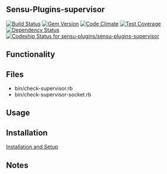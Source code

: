 ## Sensu-Plugins-supervisor

[![Build Status](https://travis-ci.org/sensu-plugins/sensu-plugins-supervisor.svg?branch=master)](https://travis-ci.org/sensu-plugins/sensu-plugins-supervisor)
[![Gem Version](https://badge.fury.io/rb/sensu-plugins-supervisor.svg)](http://badge.fury.io/rb/sensu-plugins-supervisor)
[![Code Climate](https://codeclimate.com/github/sensu-plugins/sensu-plugins-supervisor/badges/gpa.svg)](https://codeclimate.com/github/sensu-plugins/sensu-plugins-supervisor)
[![Test Coverage](https://codeclimate.com/github/sensu-plugins/sensu-plugins-supervisor/badges/coverage.svg)](https://codeclimate.com/github/sensu-plugins/sensu-plugins-supervisor)
[![Dependency Status](https://gemnasium.com/sensu-plugins/sensu-plugins-supervisor.svg)](https://gemnasium.com/sensu-plugins/sensu-plugins-supervisor)
[ ![Codeship Status for sensu-plugins/sensu-plugins-supervisor](https://codeship.com/projects/9a0b39d0-e89f-0132-72f9-62885e5c211b/status?branch=master)](https://codeship.com/projects/82850)

## Functionality

## Files
 * bin/check-supervisor.rb
 * bin/check-supervisor-socket.rb

## Usage

## Installation

[Installation and Setup](https://github.com/sensu-plugins/documentation/blob/master/user_docs/installation_instructions.md)

## Notes
